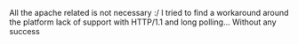 All the apache related is not necessary :/
I tried to find a workaround around the platform lack of support with HTTP/1.1 and long polling... Without any success


